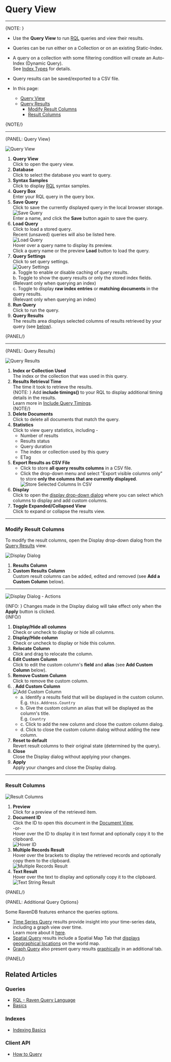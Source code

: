 ﻿# Query View
---

{NOTE: }

* Use the **Query View** to run [RQL](../../../indexes/querying/what-is-rql) queries and view their results.  
* Queries can be run either on a Collection or on an existing Static-Index.  
* A query on a collection with some filtering condition will create an Auto-Index (Dynamic Query).  
  See [Index Types](../../../studio/database/indexes/indexes-overview#index-types) for details.  
* Query results can be saved/exported to a CSV file.  

* In this page:  
  * [Query View](../../../studio/database/queries/query-view#query-view)  
  * [Query Results](../../../studio/database/queries/query-view#query-results)  
      * [Modify Result Columns](../../../studio/database/queries/query-view#modify-result-columns)  
      * [Result Columns](../../../studio/database/queries/query-view#result-columns)  

{NOTE/}

---

{PANEL: Query View}

![Query View](images/query-view.png "Query View")

1. **Query View**  
   Click to open the query view.  
2. **Database**  
   Click to select the database you want to query.  
3. **Syntax Samples**  
   Click to display [RQL](../../../indexes/querying/basics) syntax samples.  
4. **Query Box**  
   Enter your RQL query in the query box.  
5. **Save Query**  
   Click to save the currently displayed query in the local browser storage.  
   ![Save Query](images/query-view-save-query.png "Save Query")  
   Enter a name, and click the **Save** button again to save the query.  
6. **Load Query**  
   Click to load a stored query.  
   Recent (unsaved) queries will also be listed here.  
   ![Load Query](images/query-view-load-query.png "Load Query")  
   Hover over a query name to display its preview.  
   Click a query name or the preview **Load** button to load the query.  
7. **Query Settings**  
   Click to set query settings.  
   ![Query Settings](images/query-view-settings.png "Query Settings")  
    a. Toggle to enable or disable caching of query results.  
    b. Toggle to show the query results or only the stored index fields.  
       (Relevant only when querying an index)  
    c. Toggle to display **raw index entries** or **matching documents** in the query results.  
       (Relevant only when querying an index)  
8. **Run Query**  
   Click to run the query.  
9. **Query Results**  
   The results area displays selected columns of results retrieved by your query (see [below](../../../studio/database/queries/query-view#query-results)).  

{PANEL/}

---

{PANEL: Query Results}

![Query Results](images/query-view-query-results.png "Query Results")

1. **Index or Collection Used**  
   The index or the collection that was used in this query.  
2. **Results Retrieval Time**  
   The time it took to retrieve the results.  
   {NOTE: }
   Add **include timings()** to your RQL to display additional timing details in the results.  
   Learn more in [Include Query Timings](../../../client-api/session/querying/debugging/query-timings).  
   {NOTE/}
3. **Delete Documents**  
   Click to delete all documents that match the query.  
4. **Statistics**  
   Click to view query statistics, including -  
    * Number of results  
    * Results status  
    * Query duration  
    * The index or collection used by this query  
    * ETag  
5. **Export Results as CSV File**  
    * Click to store **all query results columns** in a CSV file.  
    * Click the drop-down menu and select "Export visible columns only" 
      to store **only the columns that are currently displayed**.  
      ![Store Selected Columns In CSV](images/query-view-export-selected-columns-to-csv.png "Store Selected Columns In CSV")
6. **Display**  
   Click to open the [display drop-down dialog](../../../studio/database/queries/query-view#modify-result-columns) 
   where you can select which columns to display and add custom columns.  
7. **Toggle Expanded/Collapsed View**  
   Click to expand or collapse the results view.  

---

### Modify Result Columns

To modify the result columns, open the Display drop-down dialog from the [Query Results](../../../studio/database/queries/query-view#query-results) view.  

![Display Dialog](images/query-view-modify-display-dialog.png "Display Dialog")

1. **Results Column**  
2. **Custom Results Column**  
   Custom result columns can be added, edited and removed (see **Add a Custom Column** below).  

---

![Display Dialog - Actions](images/query-view-modify-display-dialog-actions.png "Display Dialog - Actions")

{INFO: }
Changes made in the Display dialog will take effect only when the **Apply** button is clicked.  
{INFO/}

1. **Display/Hide all columns**  
   Check or uncheck to display or hide all columns.  
2. **Display/Hide column**  
   Check or uncheck to display or hide this column.  
3. **Relocate Column**  
   Click and drag to relocate the column.  
4. **Edit Custom Column**  
   Click to edit the custom column's **field** and **alias** (see **Add Custom Column** below).  
5. **Remove Custom Column**  
   Click to remove the custom column.  
6. . **Add Custom Column**  
   ![Add Custom Column](images/query-view-add-custom-column.png "Add Custom Column")  
    * a. Identify a results field that will be displayed in the custom column.  
      E.g. `this.Address.Country`  
    * b. Give the custom column an alias that will be displayed as the column's title.  
      E.g. `Country`  
    * c. Click to add the new column and close the custom column dialog.  
    * d. Click to close the custom column dialog without adding the new column.  
7. **Reset to default**  
   Revert result columns to their original state (determined by the query).  
8. **Close**  
   Close the Display dialog without applying your changes.  
9. **Apply**  
   Apply your changes and close the Display dialog.  

---

### Result Columns

![Result Columns](images/query-view-result-columns.png "Result Columns")

1. **Preview**  
   Click for a preview of the retrieved item.  
2. **Document ID**  
   Click the ID to open this document in the [Document View](../../../studio/database/documents/document-view),  
   -or-  
   Hover over the ID to display it in text format and optionally copy it to the clipboard.  
    ![Hover ID](images/query-view-ID-column.png "Hover ID")  
3. **Multiple Records Result**  
   Hover over the brackets to display the retrieved records and optionally copy them to the clipboard.  
    ![Multiple Records Result](images/query-view-multiple-records-result.png "Multiple Records Result")  
4. **Text Result**  
   Hover over the text to display and optionally copy it to the clipboard.  
    ![Text String Result](images/query-view-text-string-result.png "Text String Result")  

{PANEL/}

{PANEL: Additional Query Options}

Some RavenDB features enhance the queries options.  

* [Time Series Query](../../../document-extensions/timeseries/overview) results provide insight 
  into your time-series data, including a graph view over time.  
  Learn more about it [here](../../../studio/database/document-extensions/time-series#querying-time-series).  
* [Spatial Query](../../../studio/database/queries/spatial-queries-map-view) results include 
  a Spatial Map Tab that [displays geographical locations](../../../studio/database/queries/spatial-queries-map-view#spatial-map-view) 
  on the world map.  
* [Graph Query](../../../indexes/querying/graph/graph-queries-overview) also present query results 
  [graphically](../../../indexes/querying/graph/graph-queries-overview#creating-graph-queries) in an additional tab.  

{PANEL/}

## Related Articles

### Queries
- [RQL - Raven Query Language](../../../indexes/querying/what-is-rql)  
- [Basics](../../../indexes/querying/basics)  

### Indexes
- [Indexing Basics](../../../indexes/indexing-basics)  

### Client API
- [How to Query](../../../client-api/session/querying/how-to-query)  
